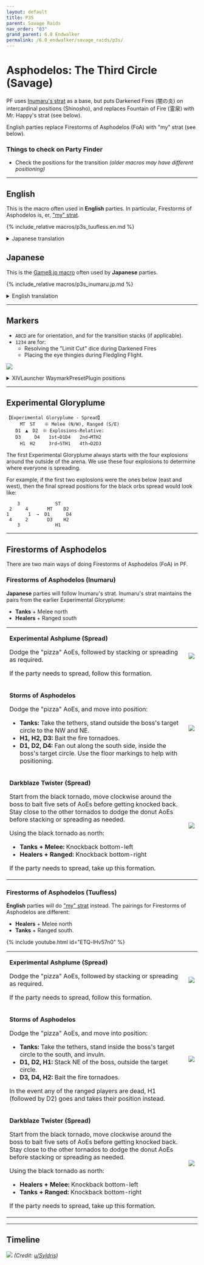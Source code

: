 ```yaml
---
layout: default
title: P3S
parent: Savage Raids
nav_order: "03"
grand_parent: 6.0 Endwalker
permalink: /6.0_endwalker/savage_raids/p3s/
---
```


# Asphodelos: The Third Circle (Savage)

PF uses [Inumaru's strat](https://youtu.be/BHMjrxpZb7k) as a base, but puts
Darkened Fires (闇の炎) on intercardinal positions (Shinosho), and replaces
Fountain of Fire (霊泉) with Mr. Happy's strat (see below).

English parties replace Firestorms of Asphodelos (FoA) with "my" strat (see
below).

### Things to check on Party Finder

- Check the positions for the transition *(older macros may have different
  positioning)*

---

## English

This is the macro often used in **English** parties. In particular, Firestorms
of Asphodelos is, er, ["my" strat](#firestorms-of-asphodelos).

{% include_relative macros/p3s_tuufless.en.md %}

<details markdown=block>
<summary>Japanese translation</summary>

{% include_relative macros/p3s_tuufless.jp.md %}

</details>

## Japanese

This is the [Game8.jp macro](https://game8.jp/ff14/421350) often used by
**Japanese** parties.

{% include_relative macros/p3s_inumaru.jp.md %}

<details markdown=block>
<summary>English translation</summary>

{% include_relative macros/p3s_inumaru.en.md %}

</details>

---

## Markers

- `ABCD` are for orientation, and for the transition stacks (if applicable).
- `1234` are for:
  - Resolving the "Limit Cut" dice during Darkened Fires
  - Placing the eye thingies during Fledgling Flight.

![]({{site.baseurl}}/images/6.0_endwalker/p3s/markers.jpg)

<details markdown=block>
<summary>XIVLauncher WaymarkPresetPlugin positions</summary>

```json
{
  "Name":"P3S",
  "MapID":807,
  "A":{"X":100.0,"Y":0.0,"Z":81.5,"ID":0,"Active":true},
  "B":{"X":118.5,"Y":0.0,"Z":100.0,"ID":1,"Active":true},
  "C":{"X":100.0,"Y":0.0,"Z":118.5,"ID":2,"Active":true},
  "D":{"X":81.5,"Y":0.0,"Z":100.0,"ID":3,"Active":true},
  "One":{"X":100.0,"Y":0.0,"Z":94.0,"ID":4,"Active":true},
  "Two":{"X":106.0,"Y":0.0,"Z":100.0,"ID":5,"Active":true},
  "Three":{"X":100.0,"Y":0.0,"Z":106.0,"ID":6,"Active":true},
  "Four":{"X":94.0,"Y":0.0,"Z":100.0,"ID":7,"Active":true}
}
```

</details>

---

## Experimental Gloryplume

```
【Experimental Gloryplume - Spread】
　　　MT　ST　　※ Melee (N/W), Ranged (S/E)
　　D1　▲　D2　※ Explosions-Relative:
　　D3　　　D4　　1st→D1D4　　2nd→MTH2
　　　H1　H2　　　3rd→STH1　　4th→D2D3
```

The first Experimental Gloryplume always starts with the four explosions around
the outside of the arena. We use these four explosions to determine where
everyone is spreading.

For example, if the first two explosions were the ones below (east and west),
then the final spread positions for the black orbs spread would look like:

```
    3             ST
 2     4       MT    D2
1       1  →  D1      D4
 4     2       D3    H2
    3             H1
```

---

## Firestorms of Asphodelos

There are two main ways of doing Firestorms of Asphodelos (FoA) in PF.

### Firestorms of Asphodelos (Inumaru)

**Japanese** parties will follow Inumaru's strat. Inumaru's strat maintains the
pairs from the earlier Experimental Gloryplume:

- **Tanks** + Melee north
- **Healers** + Ranged south

<table>
  <tr>
    <td><p><b>Experimental Ashplume (Spread)</b></p>
    <p>Dodge the "pizza" AoEs, followed by stacking or spreading as required.</p>
    <p>If the party needs to spread, follow this formation.</p></td>
    <td><img src="{{site.baseurl}}/images/6.0_endwalker/p3s/foa_inumaru_01.jpg"></td>
  </tr>
  <tr>
    <td><p><b>Storms of Asphodelos</b></p>
    <p>Dodge the "pizza" AoEs, and move into position:</p>
    <ul>
      <li><b>Tanks:</b> Take the tethers, stand outside the boss's target
      circle to the NW and NE.</li>
      <li><b>H1, H2, D3:</b> Bait the fire tornadoes.</li>
      <li><b>D1, D2, D4:</b> Fan out along the south side, inside the boss's
      target circle. Use the floor markings to help with positioning.</li>
      </ul>
    </td>
    <td><img src="{{site.baseurl}}/images/6.0_endwalker/p3s/foa_inumaru_02.jpg"></td>
  </tr>
  <tr>
    <td><p><b>Darkblaze Twister (Spread)</b></p>
    <p>Start from the black tornado, move clockwise around the boss to bait
    five sets of AoEs before getting knocked back. Stay close to the other
    tornados to dodge the donut AoEs before stacking or spreading as needed.</p>
    <p>Using the black tornado as north:</p>
    <ul>
      <li><b>Tanks + Melee:</b> Knockback bottom-left</li>
      <li><b>Healers + Ranged:</b> Knockback bottom-right</li>
    </ul>
    <p>If the party needs to spread, take up this formation.</p></td>
    <td><img src="{{site.baseurl}}/images/6.0_endwalker/p3s/foa_inumaru_03.jpg"></td>
  </tr>
</table>

### Firestorms of Asphodelos (Tuufless)

**English** parties will do ["my" strat](https://na.finalfantasyxiv.com/lodestone/character/10898230/blog/4933610/)
instead. The pairings for Firestorms of Asphodelos are different:

- **Healers** + Melee north
- **Tanks** + Ranged south.

{% include youtube.html id="ETQ-lHv57n0" %}

<table>
  <tr>
    <td><p><b>Experimental Ashplume (Spread)</b></p>
    <p>Dodge the "pizza" AoEs, followed by stacking or spreading as required.</p>
    <p>If the party needs to spread, follow this formation.</p></td>
    <td><img src="{{site.baseurl}}/images/6.0_endwalker/p3s/foa_tuufless_01.jpg"></td>
  </tr>
  <tr>
    <td><p><b>Storms of Asphodelos</b></p>
    <p>Dodge the "pizza" AoEs, and move into position:</p>
    <ul>
      <li><b>Tanks:</b> Take the tethers, stand inside the boss's target
      circle to the south, and invuln.</li>
      <li><b>D1, D2, H1:</b> Stack NE of the boss, outside the target circle.</li>
      <li><b>D3, D4, H2:</b> Bait the fire tornadoes.</li></ul>
      <p>In the event any of the ranged players are dead, H1 (followed by D2)
      goes and takes their position instead.</p>
    </td>
    <td><img src="{{site.baseurl}}/images/6.0_endwalker/p3s/foa_tuufless_02.jpg"></td>
  </tr>
  <tr>
    <td><p><b>Darkblaze Twister (Spread)</b></p>
    <p>Start from the black tornado, move clockwise around the boss to bait
    five sets of AoEs before getting knocked back. Stay close to the other
    tornados to dodge the donut AoEs before stacking or spreading as needed.</p>
    <p>Using the black tornado as north:</p>
    <ul>
      <li><b>Healers + Melee:</b> Knockback bottom-left</li>
      <li><b>Tanks + Ranged:</b> Knockback bottom-right</li>
    </ul>
    <p>If the party needs to spread, take up this formation.</p></td>
    <td><img src="{{site.baseurl}}/images/6.0_endwalker/p3s/foa_tuufless_03.jpg"></td>
  </tr>
</table>

---

## Timeline

![](https://preview.redd.it/zni62rkskmb81.png?width=3200&format=png&auto=webp&s=778db6ee45958802800f16e5f9c59bedcc5b3dd3)
*(Credit: [u/Syldris](https://www.reddit.com/r/ffxiv/comments/s3on6c/p3s_rotation_and_timeline/))*

<script data-goatcounter="https://tuufless.goatcounter.com/count"
        async src="//gc.zgo.at/count.js"></script>
